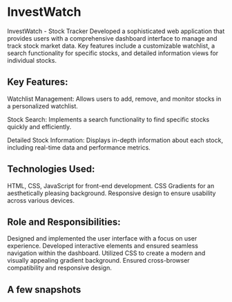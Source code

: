 # InvestWatch
InvestWatch - Stock Tracker
Developed a sophisticated web application that provides users with a comprehensive dashboard interface to manage and track stock market data. Key features include a customizable watchlist, a search functionality for specific stocks, and detailed information views for individual stocks.

## Key Features:
Watchlist Management: Allows users to add, remove, and monitor stocks in a personalized watchlist.

Stock Search: Implements a search functionality to find specific stocks quickly and efficiently.

Detailed Stock Information: Displays in-depth information about each stock, including real-time data and performance metrics.

## Technologies Used:
HTML, CSS, JavaScript for front-end development.
CSS Gradients for an aesthetically pleasing background.
Responsive design to ensure usability across various devices.

## Role and Responsibilities:
Designed and implemented the user interface with a focus on user experience.
Developed interactive elements and ensured seamless navigation within the dashboard.
Utilized CSS to create a modern and visually appealing gradient background.
Ensured cross-browser compatibility and responsive design.

## A few snapshots

